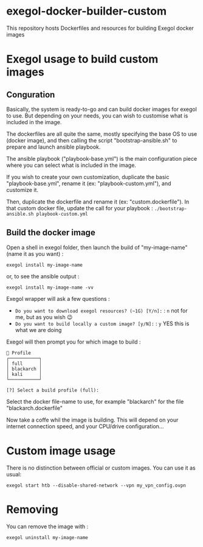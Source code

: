 # exegol-docker-builder-custom
This repository hosts Dockerfiles and resources for building Exegol docker images

# Exegol usage to build custom images

## Conguration

Basically, the system is ready-to-go and can build docker images for exegol to use. But depending on your needs, you can wish to customise what is included in the image.

The dockerfiles are all quite the same, mostly specifying the base OS to use (docker image), and then calling the script "bootstrap-ansible.sh" to prepare and launch ansible playbook.

The ansible playbook ("playbook-base.yml") is the main configuration piece where you can select what is included in the image.

If you wish to create your own customization, duplicate the basic "playbook-base.yml", rename it (ex: "playbook-custom.yml"), and customize it.

Then, duplicate the dockerfile and rename it (ex: "custom.dockerfile"). In that custom docker file, update the call for your playbook : `./bootstrap-ansible.sh playbook-custom.yml`

## Build the docker image

Open a shell in exegol folder, then launch the build of "my-image-name" (name it as you want) :

```shell
exegol install my-image-name
```

or, to see the ansible output :

```shell
exegol install my-image-name -vv
```

Exegol wrapper will ask a few questions :

- `Do you want to download exegol resources? (~1G) [Y/n]:` : `n` not for me, but as you wish 😉
- `Do you want to build locally a custom image? [y/N]:` : `y` YES this is what we are doing

Exegol will then prompt you for which image to build :

```text
🐶 Profile
┌───────────┐
│ full      │
│ blackarch │
│ kali      │
└───────────┘

[?] Select a build profile (full):
```

Select the docker file-name to use, for example "blackarch" for the file "blackarch.dockerfile"

Now take a coffe whil the image is building. This will depend on your internet connection speed, and your CPU/drive configuration...

# Custom image usage

There is no distinction between official or custom images. You can use it as usual:

```shell
exegol start htb --disable-shared-network --vpn my_vpn_config.ovpn
```

# Removing

You can remove the image with :

```shell
exegol uninstall my-image-name
```


